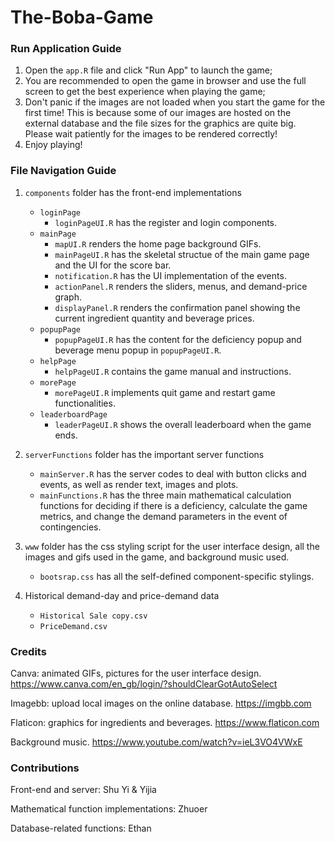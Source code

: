 # The-Boba-Game

### Run Application Guide

1. Open the `app.R` file and click "Run App" to launch the game;
2. You are recommended to open the game in browser and use the full screen to get the best experience when playing the game;
3. Don't panic if the images are not loaded when you start the game for the first time! This is because some of our images are hosted on the external database and the file sizes for the graphics are quite big. Please wait patiently for the images to be rendered correctly!
4. Enjoy playing!

### File Navigation Guide

1. `components` folder has the front-end implementations
    - `loginPage`
        - `loginPageUI.R` has the register and login components.
    - `mainPage`
        - `mapUI.R` renders the home page background GIFs.
        - `mainPageUI.R` has the skeletal structue of the main game page and the UI for the score bar.
        - `notification.R` has the UI implementation of the events.
        - `actionPanel.R` renders the sliders, menus, and demand-price graph.
        - `displayPanel.R` renders the confirmation panel showing the current ingredient quantity and beverage prices.
    - `popupPage`
        - `popupPageUI.R` has the content for the deficiency popup and beverage menu popup in `popupPageUI.R`.
    - `helpPage`
        - `helpPageUI.R` contains the game manual and instructions.
    - `morePage`
        - `morePageUI.R` implements quit game and restart game functionalities.
    - `leaderboardPage`
        - `leaderPageUI.R` shows the overall leaderboard when the game ends.

2. `serverFunctions` folder has the important server functions
    - `mainServer.R` has the server codes to deal with button clicks and events, as well as render text, images and plots.
    - `mainFunctions.R` has the three main mathematical calculation functions for deciding if there is a deficiency, calculate the game metrics, and change the demand parameters in the event of contingencies.

3. `www` folder has the css styling script for the user interface design, all the images and gifs used in the game, and background music used.
    - `bootsrap.css` has all the self-defined component-specific stylings.

4. Historical demand-day and price-demand data
    - `Historical Sale copy.csv`
    - `PriceDemand.csv`

### Credits

Canva: animated GIFs, pictures for the user interface design.
<https://www.canva.com/en_gb/login/?shouldClearGotAutoSelect>

Imagebb: upload local images on the online database.
<https://imgbb.com>

Flaticon: graphics for ingredients and beverages.
<https://www.flaticon.com>

Background music.
<https://www.youtube.com/watch?v=ieL3VO4VWxE>

### Contributions
Front-end and server: Shu Yi & Yijia

Mathematical function implementations: Zhuoer

Database-related functions: Ethan
